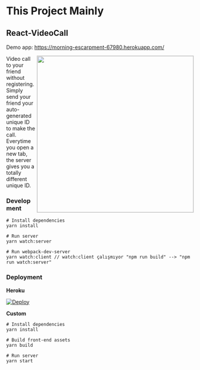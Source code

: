 # This Project Mainly
## React-VideoCall
Demo app: https://morning-escarpment-67980.herokuapp.com/  

<img align="right" width="420" src="https://raw.githubusercontent.com/nguymin4/react-videocall/master/screenshots/1.png"  alt =" " style="border: solid 1px #d4d4d4" />
  
Video call to your friend without registering. 
Simply send your friend your auto-generated unique ID to make the call.  
Everytime you open a new tab, the server gives you a totally different unique ID.

### Development

```
# Install dependencies
yarn install

# Run server
yarn watch:server

# Run webpack-dev-server
yarn watch:client // watch:client çalışmıyor "npm run build" --> "npm run watch:server"
```


### Deployment

**Heroku**

[![Deploy](https://www.herokucdn.com/deploy/button.svg)](https://heroku.com/deploy?template=https://github.com/nguymin4/react-videocall/tree/production)

**Custom**
```
# Install dependencies
yarn install

# Build front-end assets
yarn build

# Run server
yarn start
```
